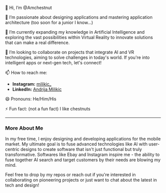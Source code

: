 👋 Hi, I’m @Amchestnut

👀 I’m passionate about designing applications and mastering application architecture (too soon for a junior I know...)

🌱 I’m currently expanding my knowledge in Artificial Intelligence and exploring the vast possibilities within Virtual Reality to innovate solutions that can make a real difference.

💞️ I’m looking to collaborate on projects that integrate AI and VR technologies, aiming to solve challenges in today's world. If you're into intelligent apps or next-gen tech, let's connect!

📫 How to reach me:
- **Instagram:** [milikic_](https://www.instagram.com/milikic_/)
- **LinkedIn:** [Andrija Milikic](https://www.linkedin.com/in/andrija-miliki%C4%87-45a64a226/)

😄 Pronouns: He/Him/His

⚡ Fun fact: (not a fun fact) I like chestnuts

---

### More About Me
In my free time, I enjoy designing and developing applications for the mobile market. My ultimate goal is to fuse advanced technologies like AI with user-centric designs to create software that isn't just functional but truly transformative. 
Softwares like Ebay and Instagram inspire me - the ability to fuse together AI search and target customers by their needs are blowing my mind.

Feel free to drop by my repos or reach out if you're interested in collaborating on pioneering projects or just want to chat about the latest in tech and design!
